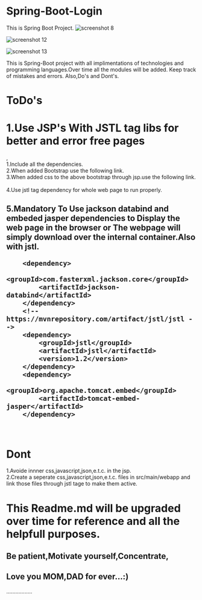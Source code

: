 # Spring-Boot-Login
This is Spring Boot Project.
![screenshot 8](https://user-images.githubusercontent.com/15280792/43275896-befa6b3a-9120-11e8-8d00-86a946dfb774.png)

![screenshot 12](https://user-images.githubusercontent.com/15280792/43684319-bf4c883c-98bb-11e8-863c-c169adf1b2ad.png)


![screenshot 13](https://user-images.githubusercontent.com/15280792/43684325-d66b6466-98bb-11e8-807d-40689ce16021.png)


This is Spring-Boot project with all implimentations of technologies and programming languages.Over time all the modules will be added.
Keep track of mistakes and errors.
Also,Do's and Dont's.




<h1>ToDo's</h1>
<h1>1.Use JSP's With JSTL tag libs for better and error free pages</h1>,</br>
1.Include all the dependencies.</br>
2.When added Bootstrap use the following link.</br>
<link rel="stylesheet" href="https://stackpath.bootstrapcdn.com/bootstrap/4.1.3/css/bootstrap.min.css"
        integrity="sha384-MCw98/SFnGE8fJT3GXwEOngsV7Zt27NXFoaoApmYm81iuXoPkFOJwJ8ERdknLPMO" crossorigin="anonymous">
3.When added css to the above bootstrap through jsp.use the following link.</br>
<style>
<%@include file="/WEB-INF/signin.css"%>
</style>
        </br>
4.Use jstl tag dependency for whole web page to run properly.</br>
<h2>5.Mandatory To Use jackson databind and embeded jasper dependencies to Display the web page in the browser or The webpage will simply download over the internal container.Also with jstl.
                

		<dependency>
			<groupId>com.fasterxml.jackson.core</groupId>
			<artifactId>jackson-databind</artifactId>
		</dependency>
		<!-- https://mvnrepository.com/artifact/jstl/jstl -->
		<dependency>
			<groupId>jstl</groupId>
			<artifactId>jstl</artifactId>
			<version>1.2</version>
		</dependency>
		<dependency>
			<groupId>org.apache.tomcat.embed</groupId>
			<artifactId>tomcat-embed-jasper</artifactId>
		</dependency>


</h2></br>
<h1>Dont</h1>
1.Avoide innner css,javascript,json,e.t.c. in the jsp.</br>
2.Create a seperate css,javascript,json,e.t.c. files in src/main/webapp and link those files through jstl tage to make them active.


<h1>This Readme.md will be upgraded over time for reference and all the helpfull purposes.</h1>




<h2>Be patient,Motivate yourself,Concentrate,<h2>
<h2>Love you MOM,DAD for ever...:)</h2>
.................
